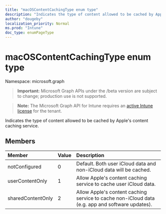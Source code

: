 ```yaml
---
title: "macOSContentCachingType enum type"
description: "Indicates the type of content allowed to be cached by Apple's content caching service."
author: "dougeby"
localization_priority: Normal
ms.prod: "Intune"
doc_type: enumPageType
---
```


# macOSContentCachingType enum type

Namespace: microsoft.graph

> **Important:** Microsoft Graph APIs under the /beta version are subject to change; production use is not supported.

> **Note:** The Microsoft Graph API for Intune requires an [active Intune license](https://go.microsoft.com/fwlink/?linkid=839381) for the tenant.

Indicates the type of content allowed to be cached by Apple's content caching service.

## Members
|Member|Value|Description|
|:---|:---|:---|
|notConfigured|0|Default. Both user iCloud data and non-iCloud data will be cached.|
|userContentOnly|1|Allow Apple's content caching service to cache user iCloud data.|
|sharedContentOnly|2|Allow Apple's content caching service to cache non-iCloud data (e.g. app and software updates).|




